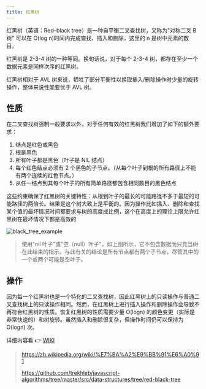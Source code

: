```yaml
---
title: 红黑树
---
```


红黑树（英语：Red–black tree）是一种自平衡二叉查找树，又称为"对称二叉 B 树"
可以在 O(log n)时间内完成查找、插入和删除，这里的 n 是树中元素的数目。

红黑树是 2-3-4 树的一种等同。换句话说，对于每个 2-3-4 树，都存在至少一个 数据元素是同样次序的红黑树。

红黑树相对于 AVL 树来说，牺牲了部分平衡性以换取插入/删除操作时少量的旋转操作，整体来说性能要优于 AVL 树。

## 性质

在二叉查找树强制一般要求以外，对于任何有效的红黑树我们增加了如下的额外要求：

1. 结点是红色或黑色
2. 根是黑色
3. 所有叶子都是黑色（叶子是 NIL 结点）
4. 每个红色结点必须有 2 个黑色的子节点。（从每个叶子到根的所有路径上不能有两个连续的红色节点。）
5. 从任一结点到其每个叶子的所有简单路径都包含相同数目的黑色结点

这些约束确保了红黑树的关键特性：从根到叶子的最长的可能路径不多于最短的可能路径的两倍长。结果是这个树大致上是平衡的。因为操作比如插入、删除和查找某个值的最坏情况时间都要求与树的高度成比例，这个在高度上的理论上限允许红黑树在最坏情况下都是高效的

![black_tree_example](https://upload.wikimedia.org/wikipedia/commons/6/66/Red-black_tree_example.svg)

> 使用"nil 叶子"或"空（null）叶子"，如上图所示，它不包含数据而只充当树在此结束的指示。与此有关的结论是所有节点都有两个子节点，尽管其中的一个或两个可能是空叶子。

## 操作

因为每一个红黑树也是一个特化的二叉查找树，因此红黑树上的只读操作与普通二叉查找树上的只读操作相同。然而，在红黑树上进行插入操作和删除操作会导致不再符合红黑树的性质。恢复红黑树的性质需要少量 O(logn) 的颜色变更（实际是非常快速的）和树旋转。虽然插入和删除很复杂，但操作时间仍可以保持为 O(logn) 次。

详细内容看 :point_right: [WIKI](https://zh.wikipedia.org/wiki/%E7%BA%A2%E9%BB%91%E6%A0%91)

> https://zh.wikipedia.org/wiki/%E7%BA%A2%E9%BB%91%E6%A0%91
> 
> https://github.com/trekhleb/javascript-algorithms/tree/master/src/data-structures/tree/red-black-tree

